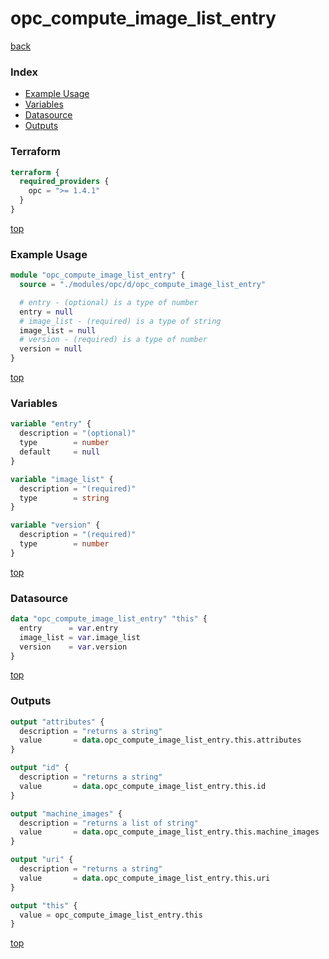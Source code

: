 # opc_compute_image_list_entry

[back](../opc.md)

### Index

- [Example Usage](#example-usage)
- [Variables](#variables)
- [Datasource](#datasource)
- [Outputs](#outputs)

### Terraform

```terraform
terraform {
  required_providers {
    opc = ">= 1.4.1"
  }
}
```

[top](#index)

### Example Usage

```terraform
module "opc_compute_image_list_entry" {
  source = "./modules/opc/d/opc_compute_image_list_entry"

  # entry - (optional) is a type of number
  entry = null
  # image_list - (required) is a type of string
  image_list = null
  # version - (required) is a type of number
  version = null
}
```

[top](#index)

### Variables

```terraform
variable "entry" {
  description = "(optional)"
  type        = number
  default     = null
}

variable "image_list" {
  description = "(required)"
  type        = string
}

variable "version" {
  description = "(required)"
  type        = number
}
```

[top](#index)

### Datasource

```terraform
data "opc_compute_image_list_entry" "this" {
  entry      = var.entry
  image_list = var.image_list
  version    = var.version
}
```

[top](#index)

### Outputs

```terraform
output "attributes" {
  description = "returns a string"
  value       = data.opc_compute_image_list_entry.this.attributes
}

output "id" {
  description = "returns a string"
  value       = data.opc_compute_image_list_entry.this.id
}

output "machine_images" {
  description = "returns a list of string"
  value       = data.opc_compute_image_list_entry.this.machine_images
}

output "uri" {
  description = "returns a string"
  value       = data.opc_compute_image_list_entry.this.uri
}

output "this" {
  value = opc_compute_image_list_entry.this
}
```

[top](#index)